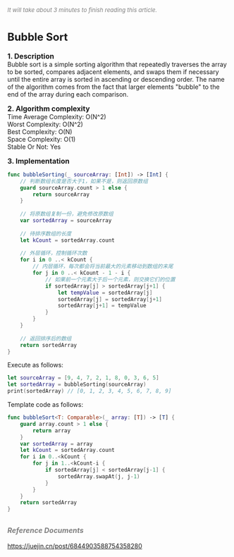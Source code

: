 
<font color=gray size=2>*It will take about 3 minutes to finish reading this article.*</font>

# **<font size=5>Bubble Sort</font>**
 
<strong><font size=3>1. Description</font></strong>  
Bubble sort is a simple sorting algorithm that repeatedly traverses the array to be sorted, compares adjacent elements, and swaps them if necessary until the entire array is sorted in ascending or descending order. The name of the algorithm comes from the fact that larger elements "bubble" to the end of the array during each comparison.

<strong><font size=3>2. Algorithm complexity</font> </strong>  
Time Average Complexity: O(N^2)   
Worst Complexity: O(N^2)   
Best Complexity: O(N)   
Space Complexity: O(1)   
Stable Or Not: Yes 
 

<strong><font size=3 >3. Implementation</font> </strong>  
```Swift 
func bubbleSorting(_ sourceArray: [Int]) -> [Int] {
    // 判断数组长度是否大于1，如果不是，则返回原数组
    guard sourceArray.count > 1 else {
        return sourceArray
    }
    
    // 将原数组复制一份，避免修改原数组
    var sortedArray = sourceArray
    
    // 待排序数组的长度
    let kCount = sortedArray.count
    
    // 外层循环，控制循环次数
    for i in 0 ..< kCount {
        // 内层循环，每次都会将当前最大的元素移动到数组的末尾
        for j in 0 ..< kCount - 1 - i {
            // 如果前一个元素大于后一个元素，则交换它们的位置
            if sortedArray[j] > sortedArray[j+1] {
                let tempValue = sortedArray[j]
                sortedArray[j] = sortedArray[j+1]
                sortedArray[j+1] = tempValue
            }
        }
    }
    
    // 返回排序后的数组
    return sortedArray
}

```
Execute as follows:
```Swift 
let sourceArray = [9, 4, 7, 2, 1, 8, 0, 3, 6, 5]
let sortedArray = bubbleSorting(sourceArray)
print(sortedArray) // [0, 1, 2, 3, 4, 5, 6, 7, 8, 9]
```

Template code as follows:   
```Swift 
func bubbleSort<T: Comparable>(_ array: [T]) -> [T] {
    guard array.count > 1 else {
        return array
    }
    var sortedArray = array
    let kCount = sortedArray.count
    for i in 0..<kCount {
        for j in 1..<kCount-i {
            if sortedArray[j] < sortedArray[j-1] {
                sortedArray.swapAt(j, j-1)
            }
        }
    }
    return sortedArray
}

```

## **<font color=gray size=3 >*Reference Documents*</font>**
<https://juejin.cn/post/6844903588754358280>  

